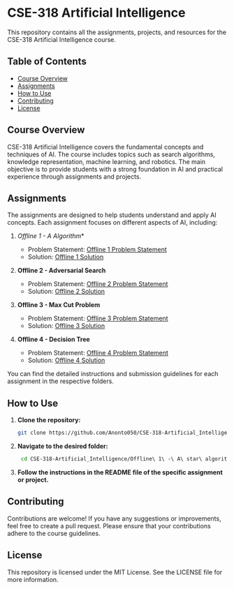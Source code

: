 # CSE-318 Artificial Intelligence

This repository contains all the assignments, projects, and resources for the CSE-318 Artificial Intelligence course.

## Table of Contents
- [Course Overview](#course-overview)
- [Assignments](#assignments)
- [How to Use](#how-to-use)
- [Contributing](#contributing)
- [License](#license)

## Course Overview
CSE-318 Artificial Intelligence covers the fundamental concepts and techniques of AI. The course includes topics such as search algorithms, knowledge representation, machine learning, and robotics. The main objective is to provide students with a strong foundation in AI and practical experience through assignments and projects.

## Assignments
The assignments are designed to help students understand and apply AI concepts. Each assignment focuses on different aspects of AI, including:

1. **Offline 1 - A* Algorithm**
   - Problem Statement: [Offline 1 Problem Statement](Offline%201%20-%20A%20star%20algorithm/problem_statement.md)
   - Solution: [Offline 1 Solution](Offline%201%20-%20A%20star%20algorithm/solution.md)

2. **Offline 2 - Adversarial Search**
   - Problem Statement: [Offline 2 Problem Statement](Offline%202%20-%20Adversarial%20Search/problem_statement.md)
   - Solution: [Offline 2 Solution](Offline%202%20-%20Adversarial%20Search/solution.md)

3. **Offline 3 - Max Cut Problem**
   - Problem Statement: [Offline 3 Problem Statement](Offline%203%20-%20Max%20Cut%20Problem/problem_statement.md)
   - Solution: [Offline 3 Solution](Offline%203%20-%20Max%20Cut%20Problem/solution.md)

4. **Offline 4 - Decision Tree**
   - Problem Statement: [Offline 4 Problem Statement](Offline%204%20-%20Decision%20Tree/problem_statement.md)
   - Solution: [Offline 4 Solution](Offline%204%20-%20Decision%20Tree/solution.md)

You can find the detailed instructions and submission guidelines for each assignment in the respective folders.

## How to Use
1. **Clone the repository:**
   ```bash
   git clone https://github.com/Anonto050/CSE-318-Artificial_Intelligence.git
2. **Navigate to the desired folder:**
   ```bash
    cd CSE-318-Artificial_Intelligence/Offline\ 1\ -\ A\ star\ algorithm
3. **Follow the instructions in the README file of the specific assignment or project.**
   
## Contributing
Contributions are welcome! If you have any suggestions or improvements, feel free to create a pull request. Please ensure that your contributions adhere to the course guidelines.

## License
This repository is licensed under the MIT License. See the LICENSE file for more information.

